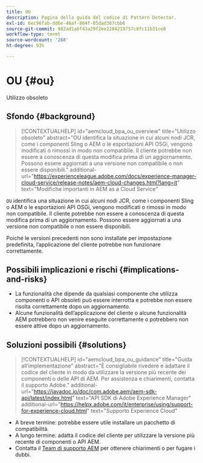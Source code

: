 ```yaml
---
title: OU
description: Pagina della guida del codice di Pattern Detector.
exl-id: 6ec96fab-dd6e-46af-864f-05dad387cbb6
source-git-commit: 982ad1a6f43a29f2ee2284219757c8fc11b31ce0
workflow-type: tm+mt
source-wordcount: '268'
ht-degree: 93%

---
```


# OU {#ou}

Utilizzo obsoleto

## Sfondo {#background}

>[!CONTEXTUALHELP]
>id="aemcloud_bpa_ou_overview"
>title="Utilizzo obsoleto"
>abstract="OU identifica la situazione in cui alcuni nodi JCR, come i componenti Sling o AEM o le esportazioni API OSGi, vengono modificati o rimossi in modo non compatibile. Il cliente potrebbe non essere a conoscenza di questa modifica prima di un aggiornamento. Possono essere aggiornati a una versione non compatibile o non essere disponibili."
>additional-url="https://experienceleague.adobe.com/docs/experience-manager-cloud-service/release-notes/aem-cloud-changes.html?lang=it" text="Modifiche importanti in AEM as a Cloud Service"

`OU` identifica una situazione in cui alcuni nodi JCR, come i componenti Sling o AEM o le esportazioni API OSGi, vengono modificati o rimossi in modo non compatibile. Il cliente potrebbe non essere a conoscenza di questa modifica prima di un aggiornamento. Possono essere aggiornati a una versione non compatibile o non essere disponibili.

Poiché le versioni precedenti non sono installate per impostazione predefinita, l’applicazione del cliente potrebbe non funzionare correttamente.

## Possibili implicazioni e rischi {#implications-and-risks}

* La funzionalità che dipende da qualsiasi componente che utilizza componenti o API obsoleti può essere interrotta e potrebbe non essere risolta correttamente dopo un aggiornamento.
* Alcune funzionalità dell’applicazione del cliente o alcune funzionalità AEM potrebbero non venire eseguite correttamente o potrebbero non essere attive dopo un aggiornamento.

## Soluzioni possibili {#solutions}

>[!CONTEXTUALHELP]
>id="aemcloud_bpa_ou_guidance"
>title="Guida all’implementazione"
>abstract="È consigliabile rivedere e adattare il codice del cliente in modo da utilizzare la versione più recente dei componenti o delle API di AEM. Per assistenza e chiarimenti, contatta il supporto Adobe."
>additional-url="https://javadoc.io/doc/com.adobe.aem/aem-sdk-api/latest/index.html" text="API SDK di Adobe Experience Manager"
>additional-url="https://helpx.adobe.com/it/enterprise/using/support-for-experience-cloud.html" text="Supporto Experience Cloud"

* A breve termine: potrebbe essere utile installare un pacchetto di compatibilità.
* A lungo termine: adatta il codice del cliente per utilizzare la versione più recente di componenti o API AEM.
* Contatta il [Team di supporto AEM](https://helpx.adobe.com/it/enterprise/using/support-for-experience-cloud.html) per ottenere chiarimenti o per fugare i dubbi.
